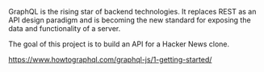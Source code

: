 GraphQL is the rising star of backend technologies. It replaces REST as an API design paradigm and is becoming the new standard for exposing the data and functionality of a server.

The goal of this project is to build an API for a Hacker News clone.

https://www.howtographql.com/graphql-js/1-getting-started/